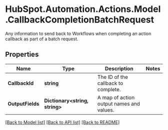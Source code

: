 # HubSpot.Automation.Actions.Model.CallbackCompletionBatchRequest
Any information to send back to Workflows when completing an action callback as part of a batch request.

## Properties

Name | Type | Description | Notes
------------ | ------------- | ------------- | -------------
**CallbackId** | **string** | The ID of the callback to complete. | 
**OutputFields** | **Dictionary&lt;string, string&gt;** | A map of action output names and values. | 

[[Back to Model list]](../README.md#documentation-for-models) [[Back to API list]](../README.md#documentation-for-api-endpoints) [[Back to README]](../README.md)

